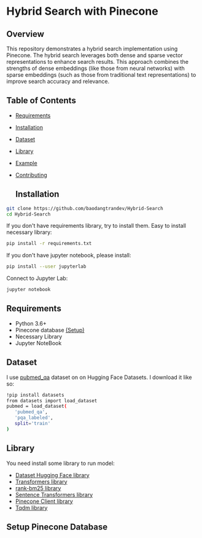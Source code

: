 # Hybrid Search with Pinecone
## Overview
This repository demonstrates a hybrid search implementation using Pinecone. The hybrid search leverages both dense and sparse vector representations to enhance search results. This approach combines the strengths of dense embeddings (like those from neural networks) with sparse embeddings (such as those from traditional text representations) to improve search accuracy and relevance.
## Table of Contents
- [Requirements](#Requirements)
- [Installation](#Installation)
- [Dataset](#Dataset)
- [Library](#Library)
- [Example](#Example)
- [Contributing](#Contributing)

  ## Installation
```bash
git clone https://github.com/baodangtrandev/Hybrid-Search
cd Hybrid-Search
```
If you don't have requirements library, try to install them. Easy to install necessary library:
```bash
pip install -r requirements.txt
```
If you don't have jupyter notebook, please install:
```bash
pip install --user jupyterlab
```
Connect to Jupyter Lab:
```bash
jupyter notebook
```

## Requirements
- Python 3.6+
- Pinecone database [(Setup)](#Setup_Pinecone_Database)
- Necessary Library
- Jupyter NoteBook

## Dataset
I use [pubmed_qa](https://huggingface.co/datasets/qiaojin/PubMedQA) dataset on on Hugging Face Datasets. I download it like so:
```bash
!pip install datasets
from datasets import load_dataset
pubmed = load_dataset(
   'pubmed_qa',
   'pqa_labeled',
   split='train'
)
```
## Library
You need install some library to run model:
 - [Dataset Hugging Face library](https://github.com/huggingface/datasets)
 - [Transformers library](https://github.com/huggingface/transformers)
 - [rank-bm25 library](https://github.com/dorianbrown/rank_bm25)
 - [Sentence Transformers library](https://github.com/UKPLab/sentence-transformers)
 - [Pinecone Client library](https://github.com/pinecone-io/pinecone-python-client)
 - [Tqdm library](https://github.com/tqdm/tqdm)

## Setup Pinecone Database


